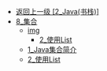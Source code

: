 - [返回上一级 [2_Java(书栈)]](后端/JavaNote/2_Java(书栈)/)
- [8_集合](后端/JavaNote/2_Java(书栈)/8_集合/)
  - [img](后端/JavaNote/2_Java(书栈)/8_集合/img/)
    - [2_使用List](后端/JavaNote/2_Java(书栈)/8_集合/img/2_使用List/)
  - [1_Java集合简介](后端/JavaNote/2_Java(书栈)/8_集合/1_Java集合简介.md)
  - [2_使用List](后端/JavaNote/2_Java(书栈)/8_集合/2_使用List.md)
